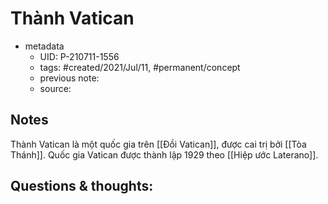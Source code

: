 ---
---

# Thành Vatican

- metadata
	- UID: P-210711-1556
	- tags: #created/2021/Jul/11, #permanent/concept 
	- previous note: 
	- source: 

## Notes
Thành Vatican là một quốc gia trên [[Đồi Vatican]], được cai trị bởi [[Tòa Thánh]]. Quốc gia Vatican được thành lập 1929 theo [[Hiệp ước Laterano]].

## Questions & thoughts:

